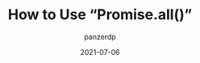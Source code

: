 ---
author: panzerdp
date: 2021-07-06
permalink: false
tags:
  - javascript
target_url: https://dmitripavlutin.com/promise-all/
title: How to Use “Promise.all()”
---
